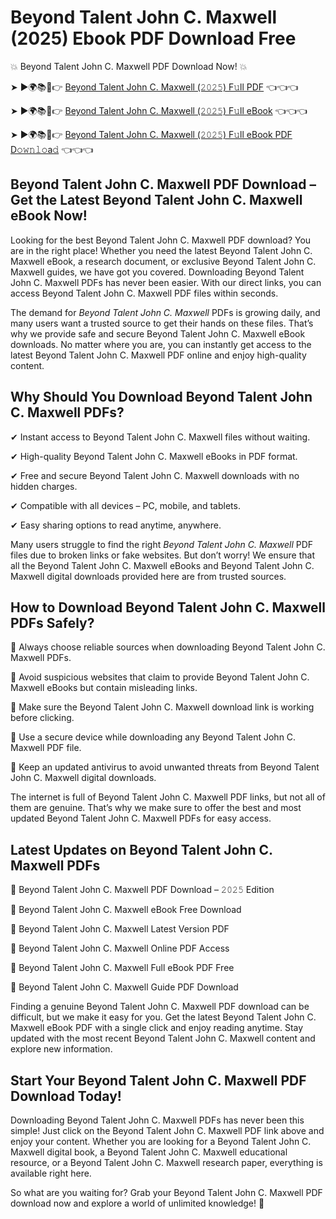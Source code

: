 # Beyond Talent John C. Maxwell (2025) Ebook PDF Download Free

💥 Beyond Talent John C. Maxwell PDF Download Now! 💥

➤ ►🌍📚📱👉 [Beyond Talent John C. Maxwell (𝟸𝟶𝟸𝟻) F𝚞ll PDF](https://getpdf.xyz/beyond-talent-john-c.-maxwell) 👈👈👈


➤ ►🌍📚📱👉 [Beyond Talent John C. Maxwell (𝟸𝟶𝟸𝟻) F𝚞ll eBook](https://getpdf.xyz/beyond-talent-john-c.-maxwell) 👈👈👈


➤ ►🌍📚📱👉 [Beyond Talent John C. Maxwell (𝟸𝟶𝟸𝟻) F𝚞ll eBook PDF D𝚘𝚠𝚗𝚕𝚘a𝚍](https://getpdf.xyz/beyond-talent-john-c.-maxwell) 👈👈👈


## Beyond Talent John C. Maxwell PDF Download – Get the Latest Beyond Talent John C. Maxwell eBook Now!

Looking for the best Beyond Talent John C. Maxwell PDF download? You are in the right place! Whether you need the latest Beyond Talent John C. Maxwell eBook, a research document, or exclusive Beyond Talent John C. Maxwell guides, we have got you covered. Downloading Beyond Talent John C. Maxwell PDFs has never been easier. With our direct links, you can access Beyond Talent John C. Maxwell PDF files within seconds.

The demand for *Beyond Talent John C. Maxwell* PDFs is growing daily, and many users want a trusted source to get their hands on these files. That’s why we provide safe and secure Beyond Talent John C. Maxwell eBook downloads. No matter where you are, you can instantly get access to the latest Beyond Talent John C. Maxwell PDF online and enjoy high-quality content.

## Why Should You Download Beyond Talent John C. Maxwell PDFs?

✔ Instant access to Beyond Talent John C. Maxwell files without waiting.

✔ High-quality Beyond Talent John C. Maxwell eBooks in PDF format.

✔ Free and secure Beyond Talent John C. Maxwell downloads with no hidden charges.

✔ Compatible with all devices – PC, mobile, and tablets.

✔ Easy sharing options to read anytime, anywhere.

Many users struggle to find the right *Beyond Talent John C. Maxwell* PDF files due to broken links or fake websites. But don’t worry! We ensure that all the Beyond Talent John C. Maxwell eBooks and Beyond Talent John C. Maxwell digital downloads provided here are from trusted sources.

## How to Download Beyond Talent John C. Maxwell PDFs Safely?

📌 Always choose reliable sources when downloading Beyond Talent John C. Maxwell PDFs.

📌 Avoid suspicious websites that claim to provide Beyond Talent John C. Maxwell eBooks but contain misleading links.

📌 Make sure the Beyond Talent John C. Maxwell download link is working before clicking.

📌 Use a secure device while downloading any Beyond Talent John C. Maxwell PDF file.

📌 Keep an updated antivirus to avoid unwanted threats from Beyond Talent John C. Maxwell digital downloads.

The internet is full of Beyond Talent John C. Maxwell PDF links, but not all of them are genuine. That’s why we make sure to offer the best and most updated Beyond Talent John C. Maxwell PDFs for easy access.

## Latest Updates on Beyond Talent John C. Maxwell PDFs

🔹 Beyond Talent John C. Maxwell PDF Download – 𝟸𝟶𝟸𝟻 Edition

🔹 Beyond Talent John C. Maxwell eBook Free Download

🔹 Beyond Talent John C. Maxwell Latest Version PDF

🔹 Beyond Talent John C. Maxwell Online PDF Access

🔹 Beyond Talent John C. Maxwell Full eBook PDF Free

🔹 Beyond Talent John C. Maxwell Guide PDF Download

Finding a genuine Beyond Talent John C. Maxwell PDF download can be difficult, but we make it easy for you. Get the latest Beyond Talent John C. Maxwell eBook PDF with a single click and enjoy reading anytime. Stay updated with the most recent Beyond Talent John C. Maxwell content and explore new information.

## Start Your Beyond Talent John C. Maxwell PDF Download Today!

Downloading Beyond Talent John C. Maxwell PDFs has never been this simple! Just click on the Beyond Talent John C. Maxwell PDF link above and enjoy your content. Whether you are looking for a Beyond Talent John C. Maxwell digital book, a Beyond Talent John C. Maxwell educational resource, or a Beyond Talent John C. Maxwell research paper, everything is available right here.

So what are you waiting for? Grab your Beyond Talent John C. Maxwell PDF download now and explore a world of unlimited knowledge! 🚀